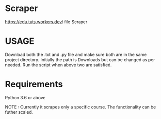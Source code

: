 # Scraper
https://edu.tuts.workers.dev/ file Scraper

# USAGE

Download both the .txt and .py file and make sure both are in the same project directory.
Initially the path is Downloads but can be changed as per needed.
Run the script when above two are satisfied.

# Requirements
Python 3.6 or above


NOTE : Currently it scrapes only a specific course. The functionality can be futher scaled.
